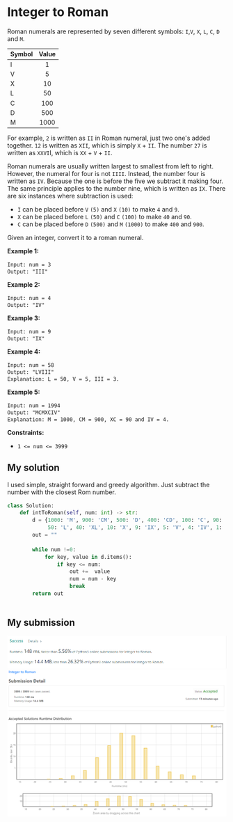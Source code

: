# Integer to Roman

Roman numerals are represented by seven different symbols: `I`,`V`, `X`, `L`, `C`, `D` and `M`.

| Symbol        | Value           |
| ------------- |:-------------:|
|I |             1 |
|V |             5 |
|X |             10 |
|L |             50 |
|C |             100 |
|D |             500 |
|M |             1000 |

For example, `2` is written as `II` in Roman numeral, just two one's added together. `12` is written as `XII`, which is simply `X` + `II`. The number `27` is written as `XXVI`I, which is `XX` + `V` + `II`.

Roman numerals are usually written largest to smallest from left to right. 
However, the numeral for four is not `IIII`. Instead, 
the number four is written as `IV`. Because the one is before the five we subtract it making four. 
The same principle applies to the number nine, which is written as `IX`. There are six instances where subtraction is used:

* `I` can be placed before `V` `(5)` and `X` `(10)` to make `4` and `9`. 
* `X` can be placed before `L` `(50)` and `C` `(100)` to make `40` and `90`. 
* `C` can be placed before `D` `(500)` and `M` `(1000)` to make `400` and `900`.

Given an integer, convert it to a roman numeral.

**Example 1:**
```
Input: num = 3
Output: "III"
```

**Example 2:**
```
Input: num = 4
Output: "IV"
```

**Example 3:**
```
Input: num = 9
Output: "IX"
```

**Example 4:**
```
Input: num = 58
Output: "LVIII"
Explanation: L = 50, V = 5, III = 3.
```

**Example 5:**
```
Input: num = 1994
Output: "MCMXCIV"
Explanation: M = 1000, CM = 900, XC = 90 and IV = 4.
```

**Constraints:**

* `1 <= num <= 3999`


## My solution 
I used simple, straight forward and greedy algorithm. Just subtract the number with the closest Rom number.

```python
class Solution:
    def intToRoman(self, num: int) -> str:
        d = {1000: 'M', 900: 'CM', 500: 'D', 400: 'CD', 100: 'C', 90: 'XC',
             50: 'L', 40: 'XL', 10: 'X', 9: 'IX', 5: 'V', 4: 'IV', 1: 'I'}
        out = ""
            
        while num !=0:
            for key, value in d.items():
                if key <= num:
                    out +=  value
                    num = num - key
                    break
        return out
        
```

## My submission 

![img.png](img.png)
![img_1.png](img_1.png)


